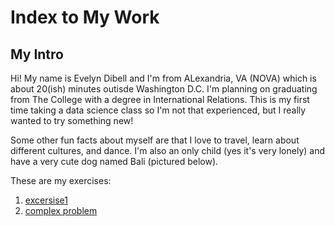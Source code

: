 # Index to My Work 

## My Intro
Hi! My name is Evelyn Dibell and I'm from ALexandria, VA (NOVA) which is about 20(ish) minutes outisde Washington D.C. I'm planning on graduating from The College with a degree in International Relations. This is my first time taking a data science class so I'm not that experienced, but I really wanted to try something new!

Some other fun facts about myself are that I love to travel, learn about different cultures, and dance. I'm also an only child (yes it's very lonely) and have a very cute dog named Bali (pictured below). 



These are my exercises: 
1. [excersise1](Practice1.md)
2. [complex problem](complexexercise.md)
